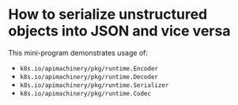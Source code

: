 # How to serialize unstructured objects into JSON and vice versa

This mini-program demonstrates usage of:

- `k8s.io/apimachinery/pkg/runtime.Encoder`
- `k8s.io/apimachinery/pkg/runtime.Decoder`
- `k8s.io/apimachinery/pkg/runtime.Serializer`
- `k8s.io/apimachinery/pkg/runtime.Codec`